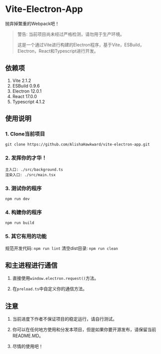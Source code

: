# Vite-Electron-App

抛弃掉繁重的Webpack吧！

> 警告: 当前项目尚未经过严格检测，请勿用于生产环境。  
> 
> 这是一个通过Vite进行构建的Electron程序，基于Vite，ESBuild，Electron，React和Typescript进行开发。

## 依赖项

1. Vite 2.1.2
2. ESBuild 0.9.6
3. Electron 12.0.1
4. React 17.0.0
5. Typescript 4.1.2

## 使用说明

### 1. Clone当前项目
```
git clone https://github.com/AlishaHawkward/vite-electron-app.git
```

### 2. 发挥你的才华！
```
主入口: ./src/background.ts
渲染入口: ./src/main.tsx
```

### 3. 测试你的程序
```
npm run dev
```

### 4. 构建你的程序
```
npm run build
```

### 5. 其它有用的功能
规范开发代码: `npm run lint`
清空dist目录: `npm run clean`

## 和主进程进行通信

1. 直接使用`window.electron.request()`方法。

2. 在`preload.ts`中自定义你的通信方法。

## 注意

1. 当前进度下作者不保证项目的稳定运行，请自行测试。

2. 你可以在任何地方使用和分发本项目，但是如果你要开源发布，请保留当前README.MD。

3. 尽情的使用吧！
